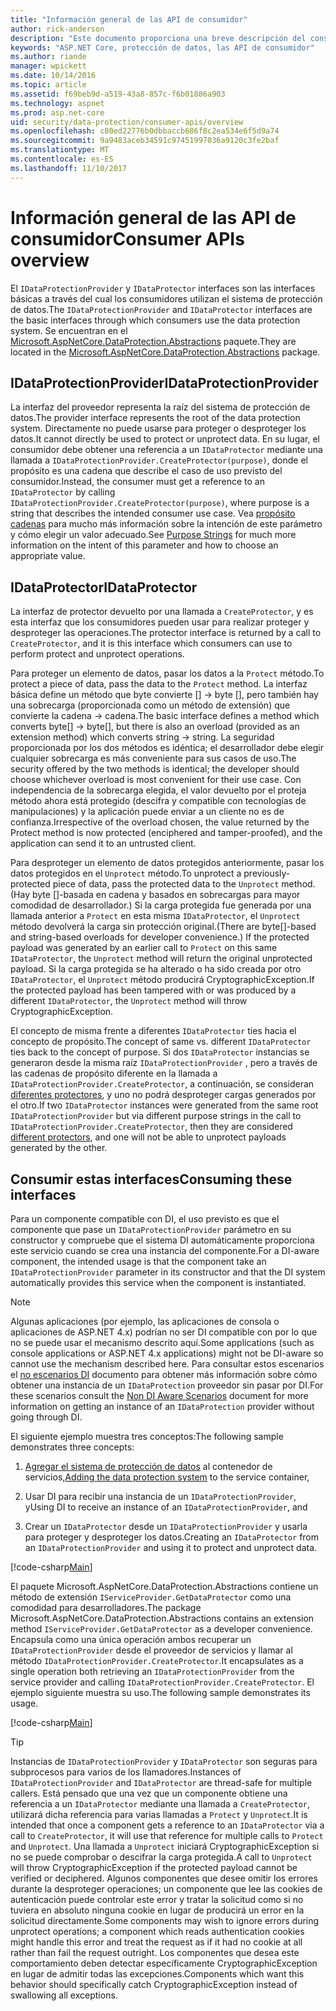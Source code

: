 ```yaml
---
title: "Información general de las API de consumidor"
author: rick-anderson
description: "Este documento proporciona una breve descripción del consumidor diversas API disponibles dentro de la biblioteca de protección de datos de ASP.NET Core."
keywords: "ASP.NET Core, protección de datos, las API de consumidor"
ms.author: riande
manager: wpickett
ms.date: 10/14/2016
ms.topic: article
ms.assetid: f69beb9d-a519-43a8-857c-f6b01886a903
ms.technology: aspnet
ms.prod: asp.net-core
uid: security/data-protection/consumer-apis/overview
ms.openlocfilehash: c80ed22776b0dbbaccb686f8c2ea534e6f5d9a74
ms.sourcegitcommit: 9a9483aceb34591c97451997036a9120c3fe2baf
ms.translationtype: MT
ms.contentlocale: es-ES
ms.lasthandoff: 11/10/2017
---
```

# <a name="consumer-apis-overview"></a><span data-ttu-id="fb233-104">Información general de las API de consumidor</span><span class="sxs-lookup"><span data-stu-id="fb233-104">Consumer APIs overview</span></span>

<span data-ttu-id="fb233-105">El `IDataProtectionProvider` y `IDataProtector` interfaces son las interfaces básicas a través del cual los consumidores utilizan el sistema de protección de datos.</span><span class="sxs-lookup"><span data-stu-id="fb233-105">The `IDataProtectionProvider` and `IDataProtector` interfaces are the basic interfaces through which consumers use the data protection system.</span></span> <span data-ttu-id="fb233-106">Se encuentran en el [Microsoft.AspNetCore.DataProtection.Abstractions](https://www.nuget.org/packages/Microsoft.AspNetCore.DataProtection.Abstractions/) paquete.</span><span class="sxs-lookup"><span data-stu-id="fb233-106">They are located in the [Microsoft.AspNetCore.DataProtection.Abstractions](https://www.nuget.org/packages/Microsoft.AspNetCore.DataProtection.Abstractions/) package.</span></span>

## <a name="idataprotectionprovider"></a><span data-ttu-id="fb233-107">IDataProtectionProvider</span><span class="sxs-lookup"><span data-stu-id="fb233-107">IDataProtectionProvider</span></span>

<span data-ttu-id="fb233-108">La interfaz del proveedor representa la raíz del sistema de protección de datos.</span><span class="sxs-lookup"><span data-stu-id="fb233-108">The provider interface represents the root of the data protection system.</span></span> <span data-ttu-id="fb233-109">Directamente no puede usarse para proteger o desproteger los datos.</span><span class="sxs-lookup"><span data-stu-id="fb233-109">It cannot directly be used to protect or unprotect data.</span></span> <span data-ttu-id="fb233-110">En su lugar, el consumidor debe obtener una referencia a un `IDataProtector` mediante una llamada a `IDataProtectionProvider.CreateProtector(purpose)`, donde el propósito es una cadena que describe el caso de uso previsto del consumidor.</span><span class="sxs-lookup"><span data-stu-id="fb233-110">Instead, the consumer must get a reference to an `IDataProtector` by calling `IDataProtectionProvider.CreateProtector(purpose)`, where purpose is a string that describes the intended consumer use case.</span></span> <span data-ttu-id="fb233-111">Vea [propósito cadenas](purpose-strings.md) para mucho más información sobre la intención de este parámetro y cómo elegir un valor adecuado.</span><span class="sxs-lookup"><span data-stu-id="fb233-111">See [Purpose Strings](purpose-strings.md) for much more information on the intent of this parameter and how to choose an appropriate value.</span></span>

## <a name="idataprotector"></a><span data-ttu-id="fb233-112">IDataProtector</span><span class="sxs-lookup"><span data-stu-id="fb233-112">IDataProtector</span></span>

<span data-ttu-id="fb233-113">La interfaz de protector devuelto por una llamada a `CreateProtector`, y es esta interfaz que los consumidores pueden usar para realizar proteger y desproteger las operaciones.</span><span class="sxs-lookup"><span data-stu-id="fb233-113">The protector interface is returned by a call to `CreateProtector`, and it is this interface which consumers can use to perform protect and unprotect operations.</span></span>

<span data-ttu-id="fb233-114">Para proteger un elemento de datos, pasar los datos a la `Protect` método.</span><span class="sxs-lookup"><span data-stu-id="fb233-114">To protect a piece of data, pass the data to the `Protect` method.</span></span> <span data-ttu-id="fb233-115">La interfaz básica define un método que byte convierte [] -> byte [], pero también hay una sobrecarga (proporcionada como un método de extensión) que convierte la cadena -> cadena.</span><span class="sxs-lookup"><span data-stu-id="fb233-115">The basic interface defines a method which converts byte[] -> byte[], but there is also an overload (provided as an extension method) which converts string -> string.</span></span> <span data-ttu-id="fb233-116">La seguridad proporcionada por los dos métodos es idéntica; el desarrollador debe elegir cualquier sobrecarga es más conveniente para sus casos de uso.</span><span class="sxs-lookup"><span data-stu-id="fb233-116">The security offered by the two methods is identical; the developer should choose whichever overload is most convenient for their use case.</span></span> <span data-ttu-id="fb233-117">Con independencia de la sobrecarga elegida, el valor devuelto por el proteja método ahora está protegido (descifra y compatible con tecnologías de manipulaciones) y la aplicación puede enviar a un cliente no es de confianza.</span><span class="sxs-lookup"><span data-stu-id="fb233-117">Irrespective of the overload chosen, the value returned by the Protect method is now protected (enciphered and tamper-proofed), and the application can send it to an untrusted client.</span></span>

<span data-ttu-id="fb233-118">Para desproteger un elemento de datos protegidos anteriormente, pasar los datos protegidos en el `Unprotect` método.</span><span class="sxs-lookup"><span data-stu-id="fb233-118">To unprotect a previously-protected piece of data, pass the protected data to the `Unprotect` method.</span></span> <span data-ttu-id="fb233-119">(Hay byte []-basada en cadena y basados en sobrecargas para mayor comodidad de desarrollador.) Si la carga protegida fue generada por una llamada anterior a `Protect` en esta misma `IDataProtector`, el `Unprotect` método devolverá la carga sin protección original.</span><span class="sxs-lookup"><span data-stu-id="fb233-119">(There are byte[]-based and string-based overloads for developer convenience.) If the protected payload was generated by an earlier call to `Protect` on this same `IDataProtector`, the `Unprotect` method will return the original unprotected payload.</span></span> <span data-ttu-id="fb233-120">Si la carga protegida se ha alterado o ha sido creada por otro `IDataProtector`, el `Unprotect` método producirá CryptographicException.</span><span class="sxs-lookup"><span data-stu-id="fb233-120">If the protected payload has been tampered with or was produced by a different `IDataProtector`, the `Unprotect` method will throw CryptographicException.</span></span>

<span data-ttu-id="fb233-121">El concepto de misma frente a diferentes `IDataProtector` ties hacia el concepto de propósito.</span><span class="sxs-lookup"><span data-stu-id="fb233-121">The concept of same vs. different `IDataProtector` ties back to the concept of purpose.</span></span> <span data-ttu-id="fb233-122">Si dos `IDataProtector` instancias se generaron desde la misma raíz `IDataProtectionProvider` , pero a través de las cadenas de propósito diferente en la llamada a `IDataProtectionProvider.CreateProtector`, a continuación, se consideran [diferentes protectores](purpose-strings.md), y uno no podrá desproteger cargas generados por el otro.</span><span class="sxs-lookup"><span data-stu-id="fb233-122">If two `IDataProtector` instances were generated from the same root `IDataProtectionProvider` but via different purpose strings in the call to `IDataProtectionProvider.CreateProtector`, then they are considered [different protectors](purpose-strings.md), and one will not be able to unprotect payloads generated by the other.</span></span>

## <a name="consuming-these-interfaces"></a><span data-ttu-id="fb233-123">Consumir estas interfaces</span><span class="sxs-lookup"><span data-stu-id="fb233-123">Consuming these interfaces</span></span>

<span data-ttu-id="fb233-124">Para un componente compatible con DI, el uso previsto es que el componente que pase un `IDataProtectionProvider` parámetro en su constructor y compruebe que el sistema DI automáticamente proporciona este servicio cuando se crea una instancia del componente.</span><span class="sxs-lookup"><span data-stu-id="fb233-124">For a DI-aware component, the intended usage is that the component take an `IDataProtectionProvider` parameter in its constructor and that the DI system automatically provides this service when the component is instantiated.</span></span>

> [!NOTE]
> <span data-ttu-id="fb233-125">Algunas aplicaciones (por ejemplo, las aplicaciones de consola o aplicaciones de ASP.NET 4.x) podrían no ser DI compatible con por lo que no se puede usar el mecanismo descrito aquí.</span><span class="sxs-lookup"><span data-stu-id="fb233-125">Some applications (such as console applications or ASP.NET 4.x applications) might not be DI-aware so cannot use the mechanism described here.</span></span> <span data-ttu-id="fb233-126">Para consultar estos escenarios el [no escenarios DI](../configuration/non-di-scenarios.md) documento para obtener más información sobre cómo obtener una instancia de un `IDataProtection` proveedor sin pasar por DI.</span><span class="sxs-lookup"><span data-stu-id="fb233-126">For these scenarios consult the [Non DI Aware Scenarios](../configuration/non-di-scenarios.md) document for more information on getting an instance of an `IDataProtection` provider without going through DI.</span></span>

<span data-ttu-id="fb233-127">El siguiente ejemplo muestra tres conceptos:</span><span class="sxs-lookup"><span data-stu-id="fb233-127">The following sample demonstrates three concepts:</span></span>

1. <span data-ttu-id="fb233-128">[Agregar el sistema de protección de datos](../configuration/overview.md) al contenedor de servicios,</span><span class="sxs-lookup"><span data-stu-id="fb233-128">[Adding the data protection system](../configuration/overview.md) to the service container,</span></span>

2. <span data-ttu-id="fb233-129">Usar DI para recibir una instancia de un `IDataProtectionProvider`, y</span><span class="sxs-lookup"><span data-stu-id="fb233-129">Using DI to receive an instance of an `IDataProtectionProvider`, and</span></span>

3. <span data-ttu-id="fb233-130">Crear un `IDataProtector` desde un `IDataProtectionProvider` y usarla para proteger y desproteger los datos.</span><span class="sxs-lookup"><span data-stu-id="fb233-130">Creating an `IDataProtector` from an `IDataProtectionProvider` and using it to protect and unprotect data.</span></span>

[!code-csharp[Main](../using-data-protection/samples/protectunprotect.cs?highlight=26,34,35,36,37,38,39,40)]

<span data-ttu-id="fb233-131">El paquete Microsoft.AspNetCore.DataProtection.Abstractions contiene un método de extensión `IServiceProvider.GetDataProtector` como una comodidad para desarrolladores.</span><span class="sxs-lookup"><span data-stu-id="fb233-131">The package Microsoft.AspNetCore.DataProtection.Abstractions contains an extension method `IServiceProvider.GetDataProtector` as a developer convenience.</span></span> <span data-ttu-id="fb233-132">Encapsula como una única operación ambos recuperar un `IDataProtectionProvider` desde el proveedor de servicios y llamar al método `IDataProtectionProvider.CreateProtector`.</span><span class="sxs-lookup"><span data-stu-id="fb233-132">It encapsulates as a single operation both retrieving an `IDataProtectionProvider` from the service provider and calling `IDataProtectionProvider.CreateProtector`.</span></span> <span data-ttu-id="fb233-133">El ejemplo siguiente muestra su uso.</span><span class="sxs-lookup"><span data-stu-id="fb233-133">The following sample demonstrates its usage.</span></span>

[!code-csharp[Main](./overview/samples/getdataprotector.cs?highlight=15)]

>[!TIP]
> <span data-ttu-id="fb233-134">Instancias de `IDataProtectionProvider` y `IDataProtector` son seguras para subprocesos para varios de los llamadores.</span><span class="sxs-lookup"><span data-stu-id="fb233-134">Instances of `IDataProtectionProvider` and `IDataProtector` are thread-safe for multiple callers.</span></span> <span data-ttu-id="fb233-135">Está pensado que una vez que un componente obtiene una referencia a un `IDataProtector` mediante una llamada a `CreateProtector`, utilizará dicha referencia para varias llamadas a `Protect` y `Unprotect`.</span><span class="sxs-lookup"><span data-stu-id="fb233-135">It is intended that once a component gets a reference to an `IDataProtector` via a call to `CreateProtector`, it will use that reference for multiple calls to `Protect` and `Unprotect`.</span></span> <span data-ttu-id="fb233-136">Una llamada a `Unprotect` iniciará CryptographicException si no se puede comprobar o descifrar la carga protegida.</span><span class="sxs-lookup"><span data-stu-id="fb233-136">A call to `Unprotect` will throw CryptographicException if the protected payload cannot be verified or deciphered.</span></span> <span data-ttu-id="fb233-137">Algunos componentes que desee omitir los errores durante la desproteger operaciones; un componente que lee las cookies de autenticación puede controlar este error y tratar la solicitud como si no tuviera en absoluto ninguna cookie en lugar de producirá un error en la solicitud directamente.</span><span class="sxs-lookup"><span data-stu-id="fb233-137">Some components may wish to ignore errors during unprotect operations; a component which reads authentication cookies might handle this error and treat the request as if it had no cookie at all rather than fail the request outright.</span></span> <span data-ttu-id="fb233-138">Los componentes que desea este comportamiento deben detectar específicamente CryptographicException en lugar de admitir todas las excepciones.</span><span class="sxs-lookup"><span data-stu-id="fb233-138">Components which want this behavior should specifically catch CryptographicException instead of swallowing all exceptions.</span></span>
